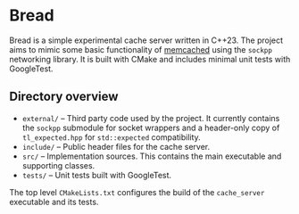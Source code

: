 # Bread

Bread is a simple experimental cache server written in C++23. The project aims to mimic some basic functionality of [memcached](https://memcached.org/) using the `sockpp` networking library.  It is built with CMake and includes minimal unit tests with GoogleTest.

## Directory overview

- `external/` – Third party code used by the project.  It currently contains the `sockpp` submodule for socket wrappers and a header-only copy of `tl_expected.hpp` for `std::expected` compatibility.
- `include/` – Public header files for the cache server.
- `src/` – Implementation sources.  This contains the main executable and supporting classes.
- `tests/` – Unit tests built with GoogleTest.

The top level `CMakeLists.txt` configures the build of the `cache_server` executable and its tests.
